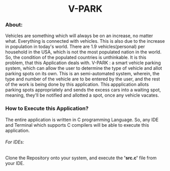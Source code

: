 <p align='center'>
<h1 align='center'>V-PARK</h1>
</p>
<h3>
About:
</h3>
<p>
Vehicles are something which will always be on an increase, no matter what. Everything is connected with vehicles. This is also due to the increase in population in today's world. There are 1.9 vehicles(personal) per household in the USA, which is not the most populated nation in the world. So, the condition of the populated countries is unthinkable. It is this problem, that this Application deals with. V-PARK : a smart vehicle parking system, which can allow the user to determine the type of vehicle and allot parking spots on its own. This is an semi-automated system, wherein, the type and number of the vehicle are to be entered by the user, and the rest of the work is being done by this application. This appplication allots parking spots appropriately and sends the excess cars into a waiting spot, meaning, they'll be notified and allotted a spot, once any vehicle vacates.
</p>
<h3>
How to Execute this Application?
</h3>
<p>
The entire application is written in C programming Language. So, any IDE and Terminal which supports C compilers will be able to execute this application.
<h6>For IDEs:</h6>
Clone the Repository onto your system, and execute the <strong>'src.c'</strong> file from your IDE.
</p>
